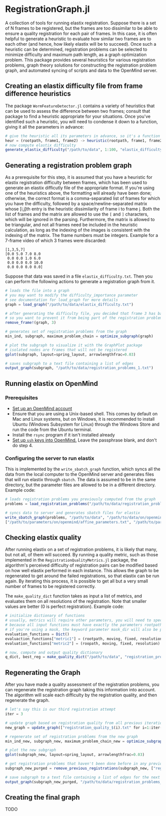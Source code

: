# RegistrationGraph.jl

A collection of tools for running elastix registration. Suppose there is a set of N frames to be registered, but the frames are too dissimilar to be able to ensure a quality registration for each pair of frames. In this case, it is often helpful to generate a heuristic to evaluate how similar two frames are to each other (and hence, how likely elastix will be to succeed). Once such a heuristic can be determined, registration problems can be selected to minimize difficulty and maximum path length, as a graph optimization problem. This package provides several heuristics for various registration problems, graph theory solutions for constructing the registration problem graph, and automated syncing of scripts and data to the OpenMind server.

## Creating an elastix difficulty file from frame difference heuristics

The package `WormFeatureDetector.jl` contains a variety of heuristics that can be used to assess the difference between two frames; consult that package to find a heuristic appropriate for your situations. Once you've identified such a heuristic, you will need to condense it down to a function, giving it all the parameters in advance:

```julia
# give the heuristic all its parameters in advance, so it's a function of just three arguments
heur = (rootpath, frame1, frame2) -> heuristic(rootpath, frame1, frame2, param1, param2, param3)
# now compute elastix difficulty
generate_elastix_difficulty("/path/to/data", 1:100, "elastix_difficulty.txt", heur)
```

## Generating a registration problem graph

As a prerequisite for this step, it is assumed that you have a heuristic for elastix registration difficulty between frames, which has been used to generate an elastix difficutly file of the appropriate format. If you're using one of the heuristics above, the formatting will already have been done; otherwise, the correct format is a comma-separated list of frames for which you have the difficulty, followed by a space/newline-separated matrix whose [i,j]th entry is the heuristic dissimilarity of frame i to frame j. Both the list of frames and the matrix are allowed to use the `[` and `]` characters, which will be ignored in the parsing. Furthermore, the matrix is allowed to be triangular, and not all frames need be included in the heuristic calculation, as long as the indexing of the images is consistent with the indexing of the matrix. The frame numbers must be integers. Example for a 7-frame video of which 3 frames were discarded:

```text
[1,3,5,7]
[0.0 5.0 7.0 8.0
 0.0 0.0 1.0 6.0
 0.0 0.0 0.0 10.0
 0.0 0.0 0.0 0.0]
```

Suppose that data was saved in a file `elastix_difficulty.txt`. Then you can perform the following actions to generate a registration graph from it.

```julia
# loads the file into a graph
# you may want to modify the difficulty_importance parameter
# see documentation for load_graph for more details
graph = load_graph("/path/to/data/elastix_difficulty.txt")

# after generating the difficulty file, you decided that frame 3 has bad data
# so you want to prevent it from being part of the registration problems
remove_frame!(graph, 3)

# generates set of registration problems from the graph
min_ind, subgraph, maximum_problem_chain = optimize_subgraph(graph)

# plot the subgraph to visualize it with the GraphPlot package
# isolated nodes are frames that will not be registered
gplot(subgraph, layout=spring_layout, arrowlengthfrac=0.03)

# saves subgraph to a text file containing a list of edges
output_graph(subgraph, "/path/to/data/registration_problems_1.txt")
```

## Running elastix on OpenMind

### Prerequisites

- [Set up an OpenMind account](https://github.mit.edu/MGHPCC/openmind/wiki/Cookbook:-Getting-started)
- Ensure that you are using a Unix-based shell. This comes by default on Mac and Linux systems, but on Windows, it is recommended to install Ubuntu (Windows Subsystem for Linux) through the Windows Store and run the code from the Ubuntu terminal.
- Install the `rsync` program if it isn't installed already
- [Set up `ssh` keys into OpenMind.](https://www.digitalocean.com/community/tutorials/how-to-set-up-ssh-keys--2) Leave the passphrase blank, and don't do step 4.

### Configuring the server to run elastix

This is implemented by the `write_sbatch_graph` function, which syncs all the data from the local computer to the OpenMind server and generates files that will run elastix through `sbatch`. The data is assumed to be in the same directory, but the parameter files are allowed to be in a different directory. Example code:

```julia
# loads registration problems you previously computed from the graph
problems = load_registration_problems("/path/to/data/registration_problems_1.txt")

# syncs data to server and generates sbatch files for elastix
write_sbatch_graph(problems, "/path/to/data", "/path/to/data/on/openmind", "img_prefix", 
["/path/to/parameters/on/openmind/affine_parameters.txt", "/path/to/parameters/on/openmind/bspline_parameters.txt"], 2, "your_username"; head_path="head_pos.txt")
```

## Checking elastix quality

After running elastix on a set of registration problems, it is likely that many, but not all, of them will succeed. By running a quality metric, such as those implemented in the `RegistrationQualityMetrics.jl` package, the algorithm's perceived difficulty of registration pairs can be modified based on how well elastix performed in each instance. This allows the graph to be regenerated to get around the failed registrations, so that elastix can be run again. By iterating this process, it is possible to get all but a very small number of frames to be registered correctly.

The `make_quality_dict` function takes as input a list of metrics, and evaluates them on all resolutions of the registration. Note that smaller values are better (0 is perfect registration). Example code:

```julia
# initialize dictionary of functions
# usually, metrics will require other parameters, you will need to specify them here
# because all input functions must have exactly the parameters rootpath, moving, fixed, resolution
# if you're using a mask, the keyword parameter mask_dir will also be provided to the function
evaluation_functions = Dict()
evaluaction_functions["metric1"] = (rootpath, moving, fixed, resolution) -> compute_metric1(rootpath, moving, fixed, resolution, param1, param2, param3)
evaluation_functions["metric2"] = (roopath, moving, fixed, resolution) -> compute_metric2(rootpath, moving, fixed, resolution, param4, param5)

# now, compute and output quality dictionary
q_dict, best_reg = make_quality_dict("/path/to/data", "registration_problems_1.txt", "registration_quality_1.txt", evaluation_functions, "metric1", [(0,0), (0,1), (1,0), (1,1)])
```

## Regenerating the Graph

After you have made a quality assessment of the registration problems, you can regenerate the registration graph taking this information into account. The algorithm will scale each difficulty by the registration quality, and then regenerate the graph.

```julia
# let's say this is our third registration attempt
iter = 3

# update graph based on registration quality from all previous iterations
new_graph = update_graph(["registration_quality_$(i).txt" for i=1:iter-1], graph, "metric1")

# regenerate set of registration problems from the new graph
min_ind_new, subgraph_new, maximum_problem_chain_new = optimize_subgraph(new_graph)

# plot the new subgraph
gplot(subgraph_new, layout=spring_layout, arrowlengthfrac=0.03)

# get registration problems that haven't been done before in any previous iteration
subgraph_new_purged = remove_previous_registrations(subgraph_new, ["registration_problems_$(i).txt" for i=1:iter-1])

# save subgraph to a text file containing a list of edges for the next stage of registration
output_graph(subgraph_new_purged, "/path/to/data/registration_problems_$(iter).txt")
```

## Creating the final graph
TODO